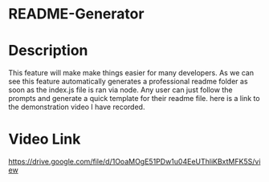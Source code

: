 # README-Generator

# Description
This feature will make make things easier for many developers.
As we can see this feature automatically generates a professional readme folder as soon as the index.js file is ran via node.
Any user can just follow the prompts and generate a quick template for their readme file.
here is a link to the demonstration video I have recorded.

# Video Link
https://drive.google.com/file/d/1OoaMOgE51PDw1u04EeUThliKBxtMFK5S/view
